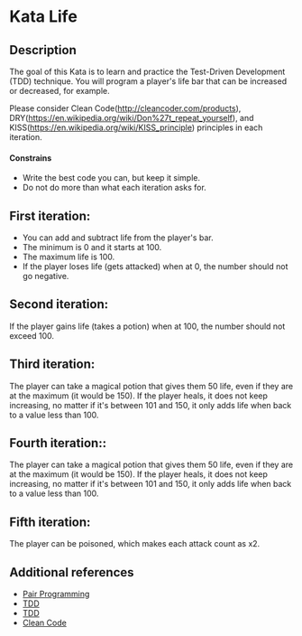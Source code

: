 # Kata Life

## Description
The goal of this Kata is to learn and practice the Test-Driven Development (TDD) technique.
You will program a player's life bar that can be increased or decreased, for example.

Please consider Clean Code(http://cleancoder.com/products), DRY(https://en.wikipedia.org/wiki/Don%27t_repeat_yourself), and KISS(https://en.wikipedia.org/wiki/KISS_principle) principles in each iteration.

#### Constrains
* Write the best code you can, but keep it simple.
* Do not do more than what each iteration asks for.

## First iteration:
* You can add and subtract life from the player's bar. 
* The minimum is 0 and it starts at 100.
* The maximum life is 100.
* If the player loses life (gets attacked) when at 0, the number should not go negative. 

## Second iteration:
If the player gains life (takes a potion) when at 100, the number should not exceed 100.

## Third iteration:
The player can take a magical potion that gives them 50 life, even if they are at the maximum (it would be 150).
If the player heals, it does not keep increasing, no matter if it's between 101 and 150, it only adds life when back to a value less than 100.

## Fourth iteration::
The player can take a magical potion that gives them 50 life, even if they are at the maximum (it would be 150).
If the player heals, it does not keep increasing, no matter if it's between 101 and 150, it only adds life when back to a value less than 100.

## Fifth iteration:
The player can be poisoned, which makes each attack count as x2.


## Additional references
- [Pair Programming](https://martinfowler.com/articles/on-pair-programming.html)
- [TDD](https://www.paradigmadigital.com/techbiz/tdd-una-metodologia-gobernarlos-todos/)
- [TDD](https://www.guru99.com/test-driven-development.html)
- [Clean Code](https://www.amazon.com/-/es/Robert-C-Martin/dp/0132350882)
